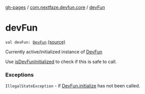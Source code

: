 [gh-pages](../index.md) / [com.nextfaze.devfun.core](index.md) / [devFun](./dev-fun.md)

# devFun

`val devFun: `[`DevFun`](-dev-fun/index.md) [(source)](https://github.com/NextFaze/dev-fun/tree/master/devfun/src/main/java/com/nextfaze/devfun/core/DevFun.kt#L93)

Currently active/initialized instance of [DevFun](-dev-fun/index.md)

Use [isDevFunInitialized](is-dev-fun-initialized.md) to check if this is safe to call.

### Exceptions

`IllegalStateException` - if [DevFun.initialize](-dev-fun/initialize.md) has not been called.
